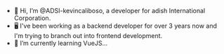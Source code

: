 - 👋 Hi, I’m @ADSI-kevincaliboso, a developer for adish International Corporation.
- 🖥️ I've been working as a backend developer for over 3 years now and I'm trying to branch out into frontend development.
- 🌱 I’m currently learning VueJS...

<!---
ADSI-kevincaliboso/ADSI-kevincaliboso is a ✨ special ✨ repository because its `README.md` (this file) appears on your GitHub profile.
You can click the Preview link to take a look at your changes.
--->
